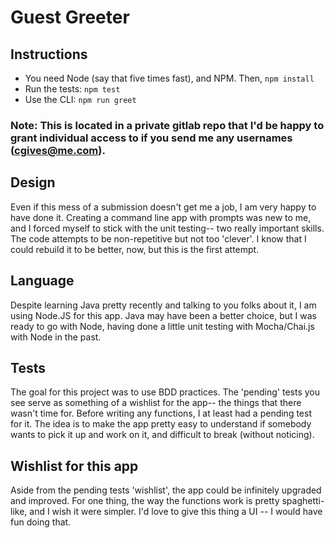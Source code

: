 # Guest Greeter

## Instructions
- You need Node (say that five times fast), and NPM. Then, `npm install`
- Run the tests: `npm test`
- Use the CLI: `npm run greet`

### Note: This is located in a private gitlab repo that I'd be happy to grant individual access to if you send me any usernames (cgives@me.com).

## Design
Even if this mess of a submission doesn't get me a job, I am very happy to have done it. Creating a command line app with prompts was new to me, and I forced myself to stick with the unit testing-- two really important skills. The code attempts to be non-repetitive but not too 'clever'. I know that I could rebuild it to be better, now, but this is the first attempt.

## Language
Despite learning Java pretty recently and talking to you folks about it, I am using Node.JS for this app. Java may have been a better choice, but I was ready to go with Node, having done a little unit testing with Mocha/Chai.js with Node in the past.

## Tests
The goal for this project was to use BDD practices. The 'pending' tests you see serve as something of a wishlist for the app-- the things that there wasn't time for. Before writing any functions, I at least had a pending test for it. The idea is to make the app pretty easy to understand if somebody wants to pick it up and work on it, and difficult to break (without noticing).

## Wishlist for this app
Aside from the pending tests 'wishlist', the app could be infinitely upgraded and improved. For one thing, the way the functions work is pretty spaghetti-like, and I wish it were simpler. I'd love to give this thing a UI -- I would have fun doing that.
